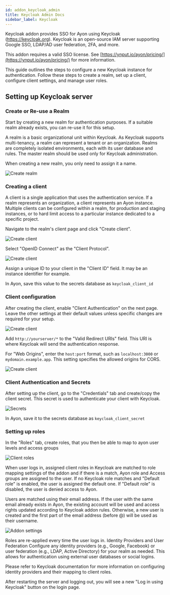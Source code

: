```yaml
---
id: addon_keycloak_admin
title: Keycloak Admin Docs
sidebar_label: Keycloak
---
```


Keycloak addon provides SSO for Ayon using Keycloak (https://keycloak.org). 
Keycloak is an open-source IAM server supporting Google SSO, LDAP/AD user federation, 2FA, and more.

This addon requires a valid SSO license. 
See [https://ynput.io/ayon/pricing/](https://ynput.io/ayon/pricing/) for more information.

This guide outlines the steps to configure a new Keycloak instance for authentication. 
Follow these steps to create a realm, set up a client, configure client settings, and manage user roles.

Setting up Keycloak server
--------------------------

### Create or Re-use a Realm

Start by creating a new realm for authentication purposes. If a suitable realm already exists, 
you can re-use it for this setup. 

A realm is a basic organizational unit within Keycloak. 
As Keycloak supports multi-tenancy, a realm can represent a tenant or an organization. 
Realms are completely isolated environments, each with its user database and rules. 
The master realm should be used only for Keycloak administration.

When creating a new realm, you only need to assign it a name.

![Create realm](assets/keycloak/keycloak-create-realm.png)

### Creating a client

A client is a single application that uses the authentication service. If a realm represents an organization, 
a client represents an Ayon instance. Multiple clients can be configured within a realm, 
for production and staging instances, or to hard limit access to a particular instance dedicated to a specific project.

Navigate to the realm's client page and click "Create client".

![Create client](assets/keycloak/keycloak-create-client-1.png)

Select "OpenID Connect" as the "Client Protocol".

![Create client](assets/keycloak/keycloak-create-client-2.png)

Assign a unique ID to your client in the "Client ID" field. It may be an instance identifier for example. 

In Ayon, save this value to the secrets database as `keycloak_client_id` 


### Client configuration

After creating the client, enable "Client Authentication" on the next page. 
Leave the other settings at their default values unless specific changes are required for your setup.

![Create client](assets/keycloak/keycloak-create-client-3.png)

Add `http://yourserver/*` to the "Valid Redirect URIs" field. 
This URI is where Keycloak will send the authentication response. 

For "Web Origins", enter the `host:port` format, such as `localhost:3000` or `mydomain.example.app`. 
This setting specifies the allowed origins for CORS.

![Create client](assets/keycloak/keycloak-create-client-4.png)


### Client Authentication and Secrets

After setting up the client, go to the "Credentials" tab and create/copy the client secret. 
This secret is used to authenticate your client with Keycloak. 

![Secrets](assets/keycloak/keycloak-client-sercret.png)

In Ayon, save it to the secrets database as `keycloak_client_secret`


### Setting up roles

In the "Roles" tab, create roles, that you then be able to map to ayon user levels and access groups

![Client roles](assets/keycloak/keycloak-roles.png)

When user logs in, assigned client roles in Keycloak are matched to role mapping settings of the addon 
and if there is a match, Ayon role and Access groups are assigned to the user. 
If no Keycloak role matches and "Default role" is enabled, the user is assigned the default one. 
If "Default role" is disabled, the user is denied access to Ayon.

Users are matched using their email address. If the user with the same email already exists in Ayon, 
the existing account will be used and access rights updated according to Keycloak addon rules. 
Otherwise, a new user is created and the first part of the email address (before @) will be used as their username.

![Addon settings](assets/keycloak/keycloak-addon-settings.png)

Roles are re-applied every time the user logs in.
Identity Providers and User Federation
Configure any identity providers (e.g., Google, Facebook) or user federation (e.g., LDAP, Active Directory) 
for your realm as needed. This allows for authentication using external user databases or social logins.

Please refer to Keycloak documentation for more information on configuring 
identity providers and their mapping to client roles.


After restarting the server and logging out, you will see a new "Log in using Keycloak" button on the login page.
